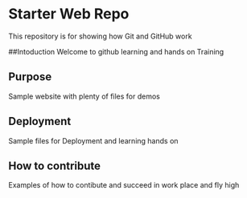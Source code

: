 # Starter Web Repo

This repository is for showing how Git and GitHub work

##Intoduction
Welcome to github learning and hands on Training

## Purpose

Sample website with plenty of files for demos

## Deployment

Sample files for Deployment and learning hands on

## How to contribute

Examples of how to contibute and succeed in work place and fly high
